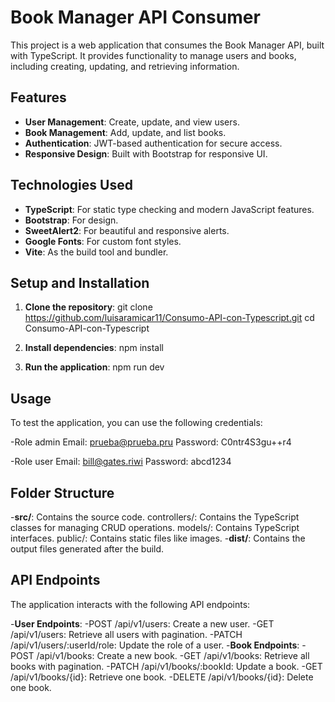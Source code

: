 # Book Manager API Consumer

This project is a web application that consumes the Book Manager API, built with TypeScript. It provides functionality to manage users and books, including creating, updating, and retrieving information.

## Features

- **User Management**: Create, update, and view users.
- **Book Management**: Add, update, and list books.
- **Authentication**: JWT-based authentication for secure access.
- **Responsive Design**: Built with Bootstrap for responsive UI.

## Technologies Used

- **TypeScript**: For static type checking and modern JavaScript features.
- **Bootstrap**: For design.
- **SweetAlert2**: For beautiful and responsive alerts.
- **Google Fonts**: For custom font styles.
- **Vite**: As the build tool and bundler.

## Setup and Installation

1. **Clone the repository**:
   git clone https://github.com/luisaramicar11/Consumo-API-con-Typescript.git
   cd Consumo-API-con-Typescript

2. **Install dependencies**:
npm install

3. **Run the application**:
npm run dev

## Usage
To test the application, you can use the following credentials:

-Role admin
Email: prueba@prueba.pru
Password: C0ntr4S3gu++r4

-Role user
Email: bill@gates.riwi
Password: abcd1234

## Folder Structure
-**src/**: Contains the source code.
controllers/: Contains the TypeScript classes for managing CRUD operations.
models/: Contains TypeScript interfaces.
public/: Contains static files like images.
-**dist/**: Contains the output files generated after the build.

## API Endpoints
The application interacts with the following API endpoints:

-**User Endpoints**:
-POST /api/v1/users: Create a new user.
-GET /api/v1/users: Retrieve all users with pagination.
-PATCH /api/v1/users/:userId/role: Update the role of a user.
-**Book Endpoints**:
-POST /api/v1/books: Create a new book.
-GET /api/v1/books: Retrieve all books with pagination.
-PATCH /api/v1/books/:bookId: Update a book.
-GET /api/v1/books/{id}: Retrieve one book.
-DELETE /api/v1/books/{id}: Delete one book.